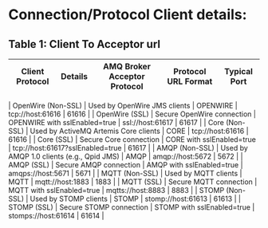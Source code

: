 # Connection/Protocol Client details:

## Table 1: Client To Acceptor url

| Client Protocol | Details | AMQ Broker Acceptor Protocol | Protocol URL Format| Typical Port |
|-----------------|---------|------------------------------|--------------------|--------------|

| OpenWire (Non-SSL) | Used by OpenWire JMS clients  | OPENWIRE                            | tcp://host:61616                    | 61616        |
| OpenWire (SSL)     | Secure OpenWire connection    | OPENWIRE with sslEnabled=true      | ssl://host:61617                    | 61617        |
| Core (Non-SSL)     | Used by ActiveMQ Artemis Core clients | CORE                       | tcp://host:61616                    | 61616        |
| Core (SSL)         | Secure Core connection       | CORE with sslEnabled=true          | tcp://host:61617?sslEnabled=true     | 61617        |
| AMQP (Non-SSL)     | Used by AMQP 1.0 clients (e.g., Qpid JMS) | AMQP                      | amqp://host:5672                     | 5672         |
| AMQP (SSL)         | Secure AMQP connection      | AMQP with sslEnabled=true          | amqps://host:5671                    | 5671         |
| MQTT (Non-SSL)     | Used by MQTT clients        | MQTT                               | mqtt://host:1883                     | 1883         |
| MQTT (SSL)         | Secure MQTT connection      | MQTT with sslEnabled=true          | mqtts://host:8883                    | 8883         |
| STOMP (Non-SSL)    | Used by STOMP clients       | STOMP                              | stomp://host:61613                    | 61613        |
| STOMP (SSL)        | Secure STOMP connection     | STOMP with sslEnabled=true         | stomps://host:61614                   | 61614        |
